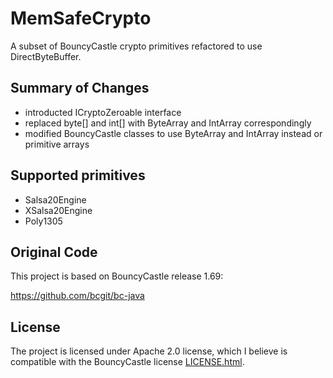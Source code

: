 # MemSafeCrypto

A subset of BouncyCastle crypto primitives refactored to use DirectByteBuffer.


## Summary of Changes

- introducted ICryptoZeroable interface
- replaced byte[] and int[] with ByteArray and IntArray correspondingly
- modified BouncyCastle classes to use ByteArray and IntArray instead or primitive arrays


## Supported primitives

- Salsa20Engine
- XSalsa20Engine
- Poly1305


## Original Code

This project is based on BouncyCastle release 1.69:

https://github.com/bcgit/bc-java


## License

The project is licensed under Apache 2.0 license, which I believe is compatible with the BouncyCastle license 
[LICENSE.html](src/goryachev/memsafecrypto/bc/LICENSE.html).